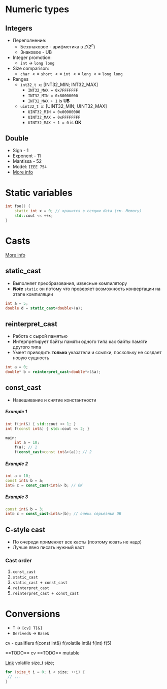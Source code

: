 # Numeric types
## Integers
- Переполнение:
	- Беззнаковое - арифметика в $Z(2^n)$
	- Знаковое - UB
- Integer promotion:
	- `int` -> `long long`
- Size comparison:
	- `char` $<=$ `short` $<=$ `int` $<=$ `long` $<=$ `long long`
- Ranges
	- `int32_t x`: $[$INT32_MIN; INT32_MAX$]$
		- `INT32_MAX = 0x7FFFFFFF`
		- `INT32_MIN = 0x80000000`
		- `INT32_MAX + 1` is **UB**
	- `uint32_t x`: $[$UINT32_MIN; UINT32_MAX$]$
		- `UINT32_MIN = 0x00000000`
		- `UINT32_MAX = 0xFFFFFFFF`
		- `UINT32_MAX + 1 = 0` is **OK**

## Double
- Sign - 1
- Exponent - 11
- Mantissa - 52
- Model: `IEEE 754`
- [More info](https://neerc.ifmo.ru/wiki/index.php?title=%D0%9F%D1%80%D0%B5%D0%B4%D1%81%D1%82%D0%B0%D0%B2%D0%BB%D0%B5%D0%BD%D0%B8%D0%B5_%D1%87%D0%B8%D1%81%D0%B5%D0%BB_%D1%81_%D0%BF%D0%BB%D0%B0%D0%B2%D0%B0%D1%8E%D1%89%D0%B5%D0%B9_%D1%82%D0%BE%D1%87%D0%BA%D0%BE%D0%B9)


# Static variables

```cpp
int foo() {
	static int x = 0; // хранится в секции data (см. Memory)
	std::cout << ++x;
}
```

# Casts
[More info](https://stackoverflow.com/questions/332030/when-should-static-cast-dynamic-cast-const-cast-and-reinterpret-cast-be-used)
## static_cast
- Выполняет преобразования, извесные компилятору
- _**Note**_ `static` он потому что проверяет возможность конвертации на этапе компиляции
```cpp
int a = 5;
double d = static_cast<double>(a);
```

## reinterpret_cast
- Работа с сырой памятью
- Интерпретирует байты памяти одного типа как байты памяти другого типа
- Умеет приводить **только** указатели и ссылки, поскольку не создает новую сущность
```cpp
int a = 0;
double* b = reinterpret_cast<double*>(&a);
```

## const_cast
- Навешивание и снятие константности

#####  Example 1
```cpp
int f(int&) { std::cout << 1; }
int f(const int&) { std::cout << 2; }

main:
	int a = 10;
	f(a); // 1
	f(const_cast<const int&>(a)); // 2
```
##### Example 2
```cpp
int a = 10;
const int& b = a;
int& c = const_cast<int&> b; // OK
```
##### Example 3
```cpp
const int& b = 3;
int& c = const_cast<int&>(b); // очень серьезный UB
```

## C-style cast
- По очереди применяет все касты (поэтому юзать не надо)
- Лучше явно писать нужный каст
### Cast order
1. `const_cast`
2. `static_cast`
3. `static_cast + const_cast`
4. `reinterpret_cast`
5. `reinterpret_cast + const_cast`

# Conversions
- `T` -> `[cv] T[&]`
- `Derived&` -> `Base&`


cv - qualifiers
f(const int&)
f(volatile int&)
f(int)
f(5)

==TODO== cv
==TODO== mutable

[Link](https://gitlab.com/Wanaphi/mipt_cpp_cs_seminars/-/blob/main/c_plus_plus_/01_oop_basics_/06_const_methods.cpp?ref_type=heads)
volatile size_t size;
```cpp
for (size_t i = 0; i < size; ++i) {
 // ...
}

```